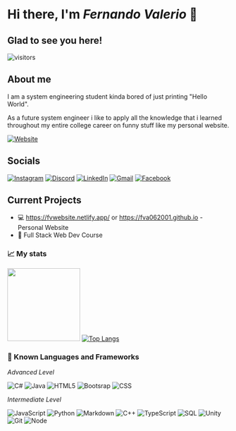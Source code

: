 # Hi there, I'm _Fernando Valerio_ 👋
## Glad to see you here! 
![visitors](https://visitor-badge.glitch.me/badge?page_id=fva062001.470048238)
## About me
I am a system engineering student kinda bored of just printing "Hello World".

As a future system engineer i like to apply all the knowledge that i learned throughout my entire college career on funny stuff like my personal website.

[![Website](https://img.shields.io/badge/Personal_Website-cade16?style=flat-square&logo=GoogleChrome&logoColor=black)](https://fvwebsite.netlify.app/)

## Socials
[![Instagram](https://img.shields.io/badge/Instagram-E4405F?style=flat-square&logo=instagram&logoColor=white)](https://www.instagram.com/f_va06/?hl=es-la)
[![Discord](https://img.shields.io/badge/Tyr%235344-%237289DA.svg?style=flat-square&logo=discord&logoColor=white)]()
[![LinkedIn](https://img.shields.io/badge/LinkedIn-0077B5?style=flat-square&logo=linkedin&logoColor=white)](https://www.linkedin.com/in/fernando-arturo-valerio-del-valle-2a1614230/)
[![Gmail](https://img.shields.io/badge/Gmail-D14836?style=flat-square&logo=gmail&logoColor=white)](fernandoarturo06@gmail.com)
[![Facebook](https://img.shields.io/badge/Facebook-1877F2?style=flat-square&logo=facebook&logoColor=white)](https://www.facebook.com/fernando.valeriodelvalle)
## Current Projects

  * :computer: https://fvwebsite.netlify.app/ or https://fva062001.github.io - Personal Website
  * :rocket: Full Stack Web Dev Course 

### :chart_with_upwards_trend: My stats

<img height="165em" src="https://github-readme-stats.vercel.app/api?username=fva062001&show_icons=true&hide_border=true&&count_private=true&include_all_commits=true" /> [![Top Langs](https://github-readme-stats.vercel.app/api/top-langs/?username=fva062001&layout=compact)](https://github.com/anuraghazra/github-readme-stats)

### :symbols: Known Languages and Frameworks

*Advanced Level*

![C#](https://img.shields.io/badge/c%23-%23239120.svg?style=for-the-badge&logo=c-sharp&logoColor=white)
![Java](https://img.shields.io/badge/java-%23ED8B00.svg?style=for-the-badge&logo=java&logoColor=white)
![HTML5](https://img.shields.io/badge/html5-%23E34F26.svg?style=for-the-badge&logo=html5&logoColor=white)
![Bootsrap](https://img.shields.io/badge/Bootstrap-B23CFD.svg?style=for-the-badge&logo=bootstrap&logoColor=white)
![CSS](https://img.shields.io/badge/CSS-0000FF.svg?style=for-the-badge&logo=CSS3&logoColor=white)


*Intermediate Level*

![JavaScript](https://img.shields.io/badge/javascript-%23323330.svg?style=for-the-badge&logo=javascript&logoColor=%23F7DF1E)
![Python](https://img.shields.io/badge/python-3670A0?style=for-the-badge&logo=python&logoColor=ffdd54)
![Markdown](https://img.shields.io/badge/markdown-%23000000.svg?style=for-the-badge&logo=markdown&logoColor=white)
![C++](https://img.shields.io/badge/c++-%2300599C.svg?style=for-the-badge&logo=c%2B%2B&logoColor=white)
![TypeScript](https://img.shields.io/badge/typescript-%23007ACC.svg?style=for-the-badge&logo=typescript&logoColor=white)
![SQL](https://img.shields.io/badge/SQL-%23007ACC.svg?style=for-the-badge&logo=MySQL&logoColor=white)
![Unity](https://img.shields.io/badge/Unity-000000.svg?style=for-the-badge&logo=Unity&logoColor=white)
![Git](https://img.shields.io/badge/git-F1502F.svg?style=for-the-badge&logo=Git&logoColor=white)
![Node](https://img.shields.io/badge/Node.js-3c873a.svg?style=for-the-badge&logo=Node.JS&logoColor=white)
